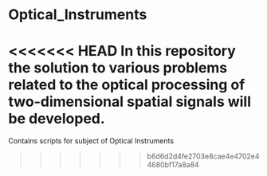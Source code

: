 # Optical_Instruments
<<<<<<< HEAD
In this repository the solution to various problems related to the optical processing of two-dimensional spatial signals will be developed.
=======
Contains scripts for subject of Optical Instruments
>>>>>>> b6d6d2d4fe2703e8cae4e4702e44680bf17a8a84
